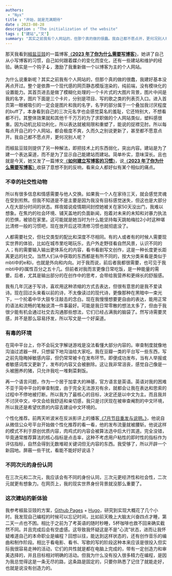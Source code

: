```yaml
---
authors:
 - "Nyx"
title : "开始，就是充满期待"
date : 2023-08-28
description : "The initialization of the website"
tags : ["建站","文"]
summary: "其实之前我有个人网站的，但那个真的做的很蠢。我自己都不愿点开，更何况别人呢？"
---
```

那天我看到[椒盐豆豉](https://blog.douchi.space/)的一篇博客[《**2023 年了你为什么需要写博客**》](https://blog.douchi.space/2023-why-you-need-a-blog/#gsc.tab=0)，她讲了自己从小写博客的习惯，自己如何跟着媒介的变化而变化，还有一些建站和维护的经验。确实是一个钩子🪝，激励了我重新做一个以博客为主的个人网站。

为什么说重新呢？其实之前我有个人网站的，但那个真的做的很蠢，我建好基本没再点开过。整个是依靠一个现代感的网页静态模版渲染的，纯前端，没有模块化的设置能力。其首页进去是做了模糊化处理的一个卡片式的大图片背景，图片中间是我的名字，图片下面是三个卡片，分别是项目、写的歌之类的列表页入口。进入首页第一眼被吸引的一定会是图片和我的名字，名字的部分属于一个叠加我讨厌程度的buff了，本身看到自己的三次元名字也会感觉莫名的羞耻，它还特别大，不想看都不行。其整体效果就和其他千千万万的为了求职做的个人网站类似，塑料感很重。因为动机比较功利化，所以表达就被局限和重塑了，能说的捉襟见肘。所以每每点开自己的个人网站，都会极度不爽，久而久之别说更新了，甚至都不愿意点开。我自己都不愿点开，更何况别人呢？

而椒盐豆豉则提供了另一种解法，即把技术上的东西弱化，突出内容。建站是为了建一个表达渠道，而不是为了显示自己能建站而建站。简单朴实，意味深长。且也就是今天，她又发了一篇博文[《**如何建立写博客的习惯**》](https://blog.douchi.space/keep-blogging/#gsc.tab=0)，说[《**2023 年了你为什么需要写博客**》](https://blog.douchi.space/2023-why-you-need-a-blog/#gsc.tab=0)收获了意想不到的反响，看来众人都好似有某个相似的痛点。

### 不幸的社交性动物

所以有很多信息和情感需要与他人交换。如果我一个人在家待三天，就会感觉灵魂在受到煎熬。但我不知道是不是主要是因为我没有目标感觉迷失，但这也是大部分人在大部分时间的状态。辉夜姬说疫情期间封控她被关在家50天没出门，我难以想象。在焦灼的社会环境、铺天盖地的负面新闻，抱着对未来的未知和对暴力执法的恐惧，被锁在家里。这可能就是她当时为什么能坚持每天跳帕梅拉2小时这种堪比清修一般的习惯吧，现在放开后这项清修习惯也就彻底没了。

人都需要社交，但社交类型的配比和深度不尽相同。有的人或者有的时候人需要现实世界的体验，比如在城市里吃喝玩乐，去户外走野径看自然风景，认识不同的人；有的需要输入输出更体系化的内容，看书看剧写文创作，这是一种长度更长距离更远的社交。当然人们从中获取的东西都是有所不同的，按大分类来看是类似于mbti中的e和i，也就是外向和内向。对于我而说，前后者我都很需要，也可见于我mbti中的i属性百分之五十几。但前者对我而言更像日常吃饭，是一种能量的需要。后者，尤其是输出部分的在创作中的思考，会带给我营养和更绵长的舒服感。

我有几年沉迷于写诗，喜欢用这种浓缩的方式去表达，但很有意思的是我不爱读诗。现在回过头来看以前的诗，不太像读过的现代诗，更像那种在黑暗中一束光下，一个抡着中华大鼓专注敲击的念白。现在我慢慢想要更自由的表达，能用正常的语法和流畅的笔触说清一件事最好。可能是我日常零散的想法太多了，但由于我很少能有机会通过社交去沟通那些想法，它们已经占满我的脑袋了。然写诗需要灵感，并不是那么容易抒发，所以写文是一个好渠道。

### 有毒的环境

在简中平台上，你不会玩文字解谜游戏是没法看懂大部分内容的。审查制度就像地沟油过滤器一样，只想留下地沟油给大家吃。我在豆瓣一类的平台写一些东西，写之前先隐晦掉敏感内容，但仍常常被卡在发布环节。即便成功发布，当有人举报或者敏感词库又更新了，发布的内容又会被删除。这让我非常沮丧，感觉自己像是一头被圈养的猪，只允许我吃一堆剩菜剩饭。

再一个语言问题，作为一个居于加拿大的神基，官方语言是英语。英语对我的困难不亚于简中平台的审查制度，由于完全无法游刃有余，就都会让我在表达和思索的过程中不停地被打断。所以我为了最核心的目标，决定还是以中文为主。而且我并不讨厌中文，中文会给我舒适和亲切感，我只是讨厌现在被审查阉割的中文环境，所以我还是希望优质的内容去建设中文环境的。

个性化推荐。前两天听波米在反派影评上的播客[《7月节目重发与说明。》](https://mp.weixin.qq.com/s/Hz-ZMg2crB1d7YMdhxiBbQ)，他说自从微信公众号平台开始做个性化推荐的看一看，他的发布流量就被腰斩。他说这样的模式不利于原创优质内容，肉鸡式的内容会被算法选中后大行其道。完全没错，毕竟通常推荐算法的核心指标是点击率，这种不考虑用户粘性的即时性的指标作为评估指标，自然会得到无数堆砌关键词但无内容的东西。我受够了，所以开辟一个新园地。屏蔽一些干扰，看能不能好好说话？

### 不同次元的身份认同

在三次元和二次元，我应该会有不同的身份认同，三次元更经济性和社会性，二次元就更有想象力。在网页上，我的现实世界身份背景就没那么重要了。

### 这次建站的新体验

我参考椒盐豆豉的方案，[Github Pages](https://pages.github.com/) + [Hugo](https://gohugo.io/)，研究到实现大概花了几个小时。我发现自己编程的时候可以忘记时间，比如前天晚上大脑太兴奋四点才睡，第二天一点也不困。相比于之前为了考英语的随时秒睡，5杯咖啡也救不回来确实截然不同。并且完成后会有空虚感。这导致我怀疑这是不是“心流”状态，进而让我怀疑难道自己的本命职业是编程？回想以往，能达到这样状态的，还有创作音乐的编曲和制作阶段。相比于看电影、看书、写歌的写的阶段这种本来应该是很投入但实际我很容易走神的活动，它们的共性就是都在电脑上完成的，带有一定创造力和审美选择的，并且目标相对明确的活动。但我为什么没有投入很多精力在编程，是因为我总觉得这是一条无尽的路，这条路是固定的，只要你熟悉了记住了就能走好，也就是说没有创造力的。